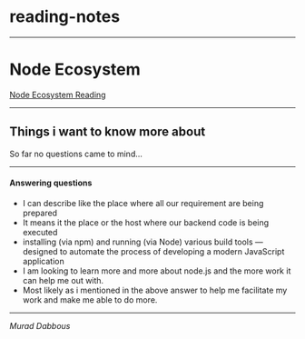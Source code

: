 # reading-notes

---

# Node Ecosystem

[Node Ecosystem Reading](https://murad-shadeh.github.io/reading-notes/node-ecosystem)

---

## Things i want to know more about

So far no questions came to mind...

---

#### Answering questions

- I can describe like the place where all our requirement are being prepared
- It means it the place or the host where our backend code is being executed
- installing (via npm) and running (via Node) various build tools — designed to automate the process of developing a modern JavaScript application
- I am looking to learn more and more about node.js and the more work it can help me out with.
- Most likely as i mentioned in the above answer to help me facilitate my work and make me able to do more.

---

_Murad Dabbous_
